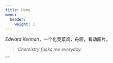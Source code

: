 ```yaml
---
title: Home
menu:
  header:
    weight: 1
---
```


*Edward Kerman*，一个化竞菜鸡，舟厨，看动画片。

> *Chemistry fucks me everyday.*

<img src="https://tva1.sinaimg.cn/large/008i3skNly1gyq8ldxx1kj30sg0sgq4b.jpg" alt="Hi-Res" style="zoom: 25%;" />
